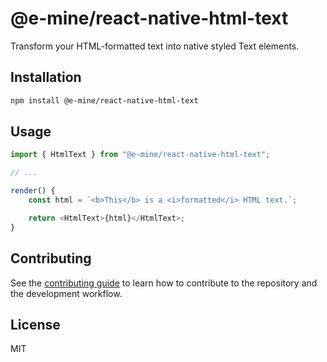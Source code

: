 # @e-mine/react-native-html-text

Transform your HTML-formatted text into native styled Text elements.

## Installation

```sh
npm install @e-mine/react-native-html-text
```

## Usage

```js
import { HtmlText } from "@e-mine/react-native-html-text";

// ...

render() {
    const html = `<b>This</b> is a <i>formatted</i> HTML text.`;

    return <HtmlText>{html}</HtmlText>;
}
```

## Contributing

See the [contributing guide](CONTRIBUTING.md) to learn how to contribute to the repository and the development workflow.

## License

MIT
